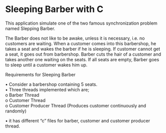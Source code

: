 # Sleeping Barber with C
This application simulate one of the two famous synchronization problem named Slepping Barber.
<p>
The Barber does not like to be awake, unless it is necessary, i.e. no customers are waiting. When a customer comes into this barbershop, he takes a seat and wakes the barber if he is sleeping. If customer cannot get a seat, it goes out from barbershop. Barber cuts the hair of a customer and takes another one waiting on the seats. If all seats are empty, Barber goes to sleep until a customer wakes him up.<p><p>
Requirements for Sleeping Barber<p>
•	Consider a barbershop containing 5 seats. <br>
•	 Three threads implemented which are;<br>
o 	Barber Thread<br>
o 	Customer Thread<br>
o 	Customer Producer Thread (Produces customer continuously and randomly)<p>
•	it has different “c” files for barber, customer and customer producer thread. 

